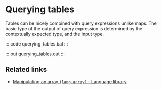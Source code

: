 # Querying tables

Tables can be nicely combined with query expressions unlike maps. The basic type of the output of query expression is determined by the contextually expected type, and the input type.

::: code querying_tables.bal :::

::: out querying_tables.out :::

## Related links
- [Manipulating an array `(lang.array)` - Language library](https://lib.ballerina.io/ballerina/lang.array)
